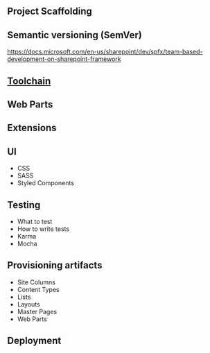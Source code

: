 ## Project Scaffolding


## Semantic versioning (SemVer)
https://docs.microsoft.com/en-us/sharepoint/dev/spfx/team-based-development-on-sharepoint-framework

## [Toolchain](https://docs.microsoft.com/en-us/sharepoint/dev/spfx/toolchain/sharepoint-framework-toolchain)

## Web Parts
## Extensions

## UI
  * CSS
  * SASS
  * Styled Components

## Testing
  * What to test
  * How to write tests
  * Karma
  * Mocha

## Provisioning artifacts
  * Site Columns
  * Content Types
  * Lists
  * Layouts
  * Master Pages
  * Web Parts

## Deployment
